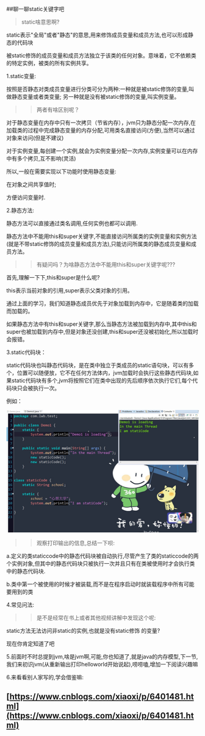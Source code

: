 ##聊一聊static关键字吧


> static啥意思啊?

  static表示"全局"或者"静态"的意思,用来修饰成员变量和成员方法,也可以形成静态的代码块

  被static修饰的成员变量和成员方法独立于该类的任何对象。意味着，它不依赖类的特定实例，被类的所有实例共享。


 1.static变量:

  按照是否静态对类成员变量进行分类可分为两种:一种就是被static修饰的变量,叫做静态变量或者类变量; 另一种就是没有被static修饰的变量,叫实例变量。


 >> 两者有啥区别呢？

  对于静态变量在内存中只有一次拷贝（节省内存），jvm只为静态分配一次内存,在加载类的过程中完成静态变量的内存分配,可用类名直接访问(方便),当然可以通过对象来访问(但是不建议)


  对于实例变量,每创建一个实例,就会为实例变量分配一次内存,实例变量可以在内存中有多个拷贝,互不影响(灵活)


  所以,一般在需要实现以下功能时使用静态变量:

  在对象之间共享值时;
  
  方便访问变量时.


2.静态方法:
	
  静态方法可以直接通过类名调用,任何实例也都可以调用.

  静态方法中不能用this和super关键字,不能直接访问所属类的实例变量和实例方法(就是不带static修饰的成员变量和成员方法),只能访问所属类的静态成员变量和成员方法。

>>有疑问吗？为啥静态方法中不能用this和super关键字呢???

  首先,理解一下下,this和super是什么呢?

  this表示当前对象的引用,super表示父类对象的引用。

  通过上面的学习，我们知道静态成员优先于对象加载到内存中，它是随着类的加载而加载的。

  如果静态方法中有this和super关键字,那么当静态方法被加载到内存中,其中this和super也被加载到内存中,但是对象还没创建,this和super还没被初始化,所以加载时会报错。


3.static代码块：

  static代码块也叫静态代码块，是在类中独立于类成员的static语句块，可以有多个，位置可以随便放，它不在任何方法体内，jvm加载时会执行这些静态代码块,如果static代码块有多个,jvm将按照它们在类中出现的先后顺序依次执行它们,每个代码块只会被执行一次。

  例如：

  ![icon](img/1.jpg)


 >> 观察打印输出的信息,总结一下呗:

  a.定义的类staticcode中的静态代码块被自动执行,尽管产生了类的staticcode的两个实例对象,但其中的静态代码块只被执行一次并且只有在类被使用时才会执行类中的静态代码块.

  b.类中第一个被使用的时候才被装载,而不是在程序启动时就装载程序中所有可能要用到的类
  

4.常见问法:

>>  是不是经常在书上或者其他视频讲解中发现这个呢:

  static方法无法访问非static的实例,也就是没有static修饰 的变量?

  现在你肯定知道了吧


5.前面时不时总提到jvm,啥是jvm啊,可能,你也知道了,就是java的内存模型,下一节,我们来初识jvm(从重新输出打印helloworld开始说起),唠唠嗑,增加一下阅读兴趣嘛



6.来看看别人家写的,学会借鉴嘛:

##   [https://www.cnblogs.com/xiaoxi/p/6401481.html](https://www.cnblogs.com/xiaoxi/p/6401481.html)






